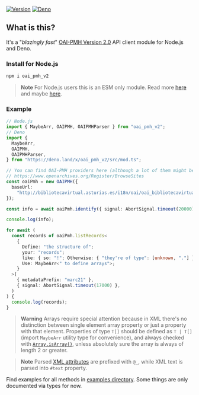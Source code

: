 [![Version][npm-svg]][npm-url] [![Deno][deno-svg]][deno-url]

## What is this?

It's a "_blazingly fast_"
[OAI-PMH Version 2.0](https://www.openarchives.org/OAI/openarchivesprotocol.html)
API client module for Node.js and Deno.

### Install for Node.js

```sh
npm i oai_pmh_v2
```

> **Note** For Node.js users this is an ESM only module. Read more
> [here](https://www.typescriptlang.org/docs/handbook/esm-node.html) and maybe
> [here](https://gist.github.com/sindresorhus/a39789f98801d908bbc7ff3ecc99d99c).

### Example

```typescript
// Node.js
import { MaybeArr, OAIPMH, OAIPMHParser } from "oai_pmh_v2";
// Deno
import {
  MaybeArr,
  OAIPMH,
  OAIPMHParser,
} from "https://deno.land/x/oai_pmh_v2/src/mod.ts";

// You can find OAI-PMH providers here (although a lot of them might be non functional):
// https://www.openarchives.org/Register/BrowseSites
const oaiPmh = new OAIPMH({
  baseUrl:
    "http://bibliotecavirtual.asturias.es/i18n/oai/oai_bibliotecavirtual.asturias.es.cmd",
});

const info = await oaiPmh.identify({ signal: AbortSignal.timeout(20000) });

console.log(info);

for await (
  const records of oaiPmh.listRecords<
    {
      Define: "the structure of";
      your: "records";
      like: { so: "!"; Otherwise: { "they're of type": [unknown, "."] } };
      Use: MaybeArr<" to define arrays">;
    }
  >(
    { metadataPrefix: "marc21" },
    { signal: AbortSignal.timeout(17000) },
  )
) {
  console.log(records);
}
```

[//]: # (@TODO Talk about MaybeArr, cause metadata no more)

> **Warning** Arrays require special attention because in XML there's no
> distinction between single element array property or just a property with that
> element. Properties of type `T[]` should be defined as `T | T[]` (import
> `MaybeArr` utility type for convenience), and always checked with
> [`Array.isArray()`](https://developer.mozilla.org/en-US/docs/Web/JavaScript/Reference/Global_Objects/Array/isArray),
> unless absolutely sure the array is always of length 2 or greater.

> **Note** Parsed
> [XML attributes](https://www.w3schools.com/xml/xml_attributes.asp) are
> prefixed with `@_`, while XML text is parsed into `#text` property.

Find examples for all methods in
[examples directory](https://github.com/flevi29/oai_pmh_v2/tree/main/examples).
Some things are only documented via types for now.

[npm-svg]: https://img.shields.io/npm/v/oai_pmh_v2.svg?style=flat-square
[npm-url]: https://npmjs.org/package/oai_pmh_v2
[deno-svg]: https://img.shields.io/badge/deno-land-blueviolet?style=flat-square
[deno-url]: https://deno.land/x/oai_pmh_v2
